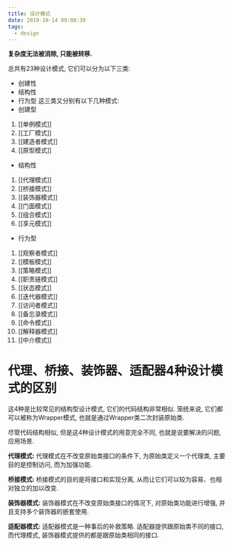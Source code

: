 ```yaml
---
title: 设计模式
date: 2019-10-14 09:08:39
tags:
  - design
---
```


**复杂度无法被消除, 只能被转移.**

总共有23种设计模式, 它们可以分为以下三类:
- 创建性
- 结构性
- 行为型
这三类又分别有以下几种模式:
- 创建型
1. [[单例模式]]
2. [[工厂模式]]
3. [[建造者模式]]
4. [[原型模式]]
- 结构性
1. [[代理模式]]
2. [[桥接模式]]
3. [[装饰器模式]]
4. [[门面模式]]
5. [[组合模式]]
6. [[享元模式]]
- 行为型
1. [[观察者模式]]
2. [[模板模式]]
3. [[策略模式]]
4. [[职责链模式]]
5. [[状态模式]]
6. [[迭代器模式]]
7. [[访问者模式]]
8. [[备忘录模式]]
9. [[命令模式]]
10. [[解释器模式]]
11. [[中介模式]]


# 代理、桥接、装饰器、适配器4种设计模式的区别

这4种是比较常见的结构型设计模式, 它们的代码结构非常相似. 笼统来说, 它们都可以被称为Wrapper模式, 也就是通过Wrapper类二次封装原始类.

尽管代码结构相似, 但是这4种设计模式的用意完全不同, 也就是说要解决的问题, 应用场景.

**代理模式:** 代理模式在不改变原始类接口的条件下, 为原始类定义一个代理类, 主要目的是控制访问, 而为加强功能.

**桥接模式:** 桥接模式的目的是将接口和实现分离, 从而让它们可以较为容易、也相对独立的加以改变.

**装饰器模式:** 装饰器模式在不改变原始类接口的情况下, 对原始类功能进行增强, 并且支持多个装饰器的嵌套使用.

**适配器模式:** 适配器模式是一种事后的补救策略. 适配器提供跟原始类不同的接口, 而代理模式, 装饰器模式提供的都是跟原始类相同的接口.
